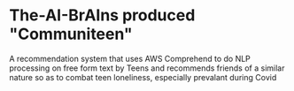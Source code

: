# The-AI-BrAIns produced "Communiteen"
A recommendation system that uses AWS Comprehend to do NLP processing on free form text by Teens and recommends friends of a similar nature so as to combat teen loneliness, 
especially prevalant during Covid
